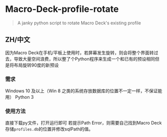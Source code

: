 # Macro-Deck-profile-rotate

> A janky python script to rotate Macro Deck's existing profile

## ZH/中文

因为Macro Deck在手机/平板上使用时，若屏幕发生旋转，则会将整个界面转过去，导致大量空间浪费，所以整了个Python程序来生成一个和已有的预设相同但是将布局旋转90度的新预设

### 需求

Windows 10 及以上（Win 8 之类的系统存放数据库的位置不一定一样，不保证能用）
Python 3

### 使用方法

直接下载py文件，打开运行即可
若提示Path Error，则需要自己找到Macro Deck存储`profiles.db`的位置并修改sqlPath的值。
